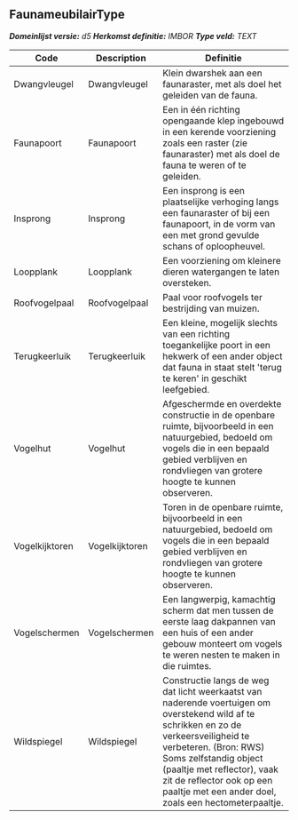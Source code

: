 ﻿## FaunameubilairType

*__Domeinlijst versie:__ d5*
*__Herkomst definitie:__ IMBOR*
*__Type veld:__ TEXT*

|__Code__ |__Description__ |__Definitie__	|
|	---	|	---	|   ---	| 
| Dwangvleugel | Dwangvleugel | Klein dwarshek aan een faunaraster, met als doel het geleiden van de fauna. |
| Faunapoort | Faunapoort | Een in één richting opengaande klep ingebouwd in een kerende voorziening zoals een raster (zie faunaraster) met als doel de fauna te weren of te geleiden. |
| Insprong | Insprong | Een insprong is een plaatselijke verhoging langs een faunaraster of bij een faunapoort, in de vorm van een met grond gevulde schans of oploopheuvel. |
| Loopplank | Loopplank | Een voorziening om kleinere dieren watergangen te laten oversteken. |
| Roofvogelpaal | Roofvogelpaal | Paal voor roofvogels ter bestrijding van muizen. |
| Terugkeerluik | Terugkeerluik | Een kleine, mogelijk slechts van een richting toegankelijke poort in een hekwerk of een ander object dat fauna in staat stelt 'terug te keren' in geschikt leefgebied. |
| Vogelhut | Vogelhut | Afgeschermde en overdekte constructie in de openbare ruimte, bijvoorbeeld in een natuurgebied, bedoeld om vogels die in een bepaald gebied verblijven en rondvliegen van grotere hoogte te kunnen observeren. |
| Vogelkijktoren | Vogelkijktoren | Toren in de openbare ruimte, bijvoorbeeld in een natuurgebied, bedoeld om vogels die in een bepaald gebied verblijven en rondvliegen van grotere hoogte te kunnen observeren. |
| Vogelschermen | Vogelschermen | Een langwerpig, kamachtig scherm dat men tussen de eerste laag dakpannen van een huis of een ander gebouw monteert om vogels te weren nesten te maken in die ruimtes. |
| Wildspiegel | Wildspiegel | Constructie langs de weg dat licht weerkaatst van naderende voertuigen om overstekend wild af te schrikken en zo de verkeersveiligheid te verbeteren. (Bron: RWS) Soms zelfstandig object (paaltje met reflector), vaak zit de reflector ook op een paaltje met een ander doel, zoals een hectometerpaaltje. |
